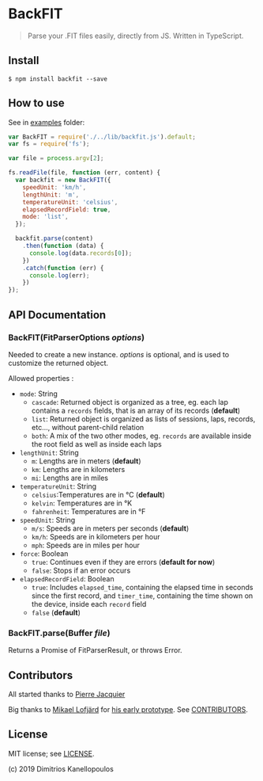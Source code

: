 # BackFIT

> Parse your .FIT files easily, directly from JS.
> Written in TypeScript.


## Install

```
$ npm install backfit --save
```

## How to use

See in [examples](./examples) folder:

```javascript
var BackFIT = require('./../lib/backfit.js').default;
var fs = require('fs');

var file = process.argv[2];

fs.readFile(file, function (err, content) {
  var backfit = new BackFIT({
    speedUnit: 'km/h',
    lengthUnit: 'm',
    temperatureUnit: 'celsius',
    elapsedRecordField: true,
    mode: 'list',
  });

  backfit.parse(content)
    .then(function (data) {
      console.log(data.records[0]);
    })
    .catch(function (err) {
      console.log(err);
    })
});
```

## API Documentation
### BackFIT(FitParserOptions _options_)
Needed to create a new instance. _options_ is optional, and is used to customize the returned object.

Allowed properties :
- `mode`: String
  - `cascade`: Returned object is organized as a tree, eg. each lap contains a `records` fields, that is an array of its records (**default**)
  - `list`: Returned object is organized as lists of sessions, laps, records, etc..., without parent-child relation
  - `both`: A mix of the two other modes, eg. `records` are available inside the root field as well as inside each laps
- `lengthUnit`: String
  - `m`: Lengths are in meters (**default**)
  - `km`: Lengths are in kilometers
  - `mi`: Lengths are in miles
- `temperatureUnit`: String
  - `celsius`:Temperatures are in °C (**default**)
  - `kelvin`: Temperatures are in °K
  - `fahrenheit`: Temperatures are in °F
- `speedUnit`: String
  - `m/s`: Speeds are in meters per seconds (**default**)
  - `km/h`: Speeds are in kilometers per hour
  - `mph`: Speeds are in miles per hour
- `force`: Boolean
  - `true`: Continues even if they are errors (**default for now**)
  - `false`: Stops if an error occurs
- `elapsedRecordField`: Boolean
  - `true`: Includes `elapsed_time`, containing the elapsed time in seconds since the first record, and `timer_time`, containing the time shown on the device, inside each `record` field
  - `false` (**default**)

### BackFIT.parse(Buffer _file_)
Returns a Promise of FitParserResult, or throws Error.

## Contributors
All started thanks to [Pierre Jacquier](https://github.com/pierremtb)

Big thanks to [Mikael Lofjärd](https://github.com/mlofjard) for [his early prototype](https://github.com/mlofjard/jsonfit).
See [CONTRIBUTORS](./CONTRIBUTORS.md).

## License

MIT license; see [LICENSE](./LICENSE).

(c) 2019 Dimitrios Kanellopoulos
